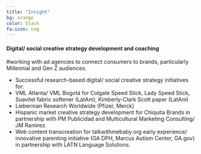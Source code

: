 ```yaml
---
title: "Insight"
bg: orange
color: black
fa-icon: cog
---
```


#### Digital/ social creative strategy development and coaching

#working with ad agencies to connect consumers to brands, particularly Millennial and Gen Z audiences.


- Successful research-based digital/ social creative strategy initiatives for:
- VML Atlanta/ VML Bogotá for Colgate Speed Stick, Lady Speed Stick, Suavitel fabric softener (LatAm), Kimberly-Clark Scott paper (LatAm)
- Lieberman Research Worldwide (Pfizer, Merck)
- Hispanic market creative strategy development for Chiquita Brands in partnership with PM Publicidad and Multicultural Marketing Consulting/ JM Ramirez.
- Web content transcreation for talkwithmebaby.org early experience/ innovative parenting initiative (GA DPH, Marcus Autism Center, GA.gov) in partnership with LATN Language Solutions.
